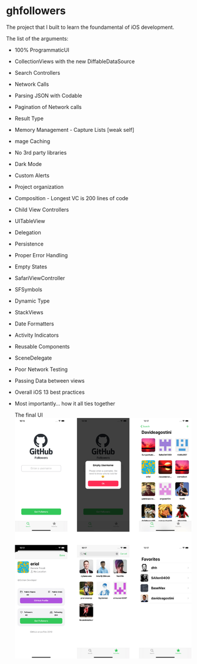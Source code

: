 # ghfollowers

The project that I built to learn the foundamental of iOS development.

The list of the arguments:
* 100% ProgrammaticUI
* CollectionViews with the new DiffableDataSource
* Search Controllers
* Network Calls
* Parsing JSON with Codable
* Pagination of Network calls
* Result Type
* Memory Management - Capture Lists [weak self]
* mage Caching
* No 3rd party libraries
* Dark Mode
* Custom Alerts
* Project organization
* Composition - Longest VC is 200 lines of code
* Child View Controllers
* UITableView
* Delegation
* Persistence
* Proper Error Handling
* Empty States
* SafariViewController
* SFSymbols
* Dynamic Type
* StackViews
* Date Formatters
* Activity Indicators
* Reusable Components
* SceneDelegate
* Poor Network Testing
* Passing Data between views
* Overall iOS 13 best practices
* Most importantly… how it all ties together
    
    The final UI
    ![Screenshot GHFollowers](https://github.com/davideagostini/ghfollowers/blob/master/screenshot.jpg)
